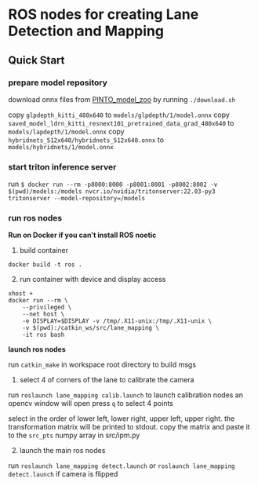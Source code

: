 # ROS nodes for creating Lane Detection and Mapping

## Quick Start

### prepare model repository

download onnx files from [PINTO_model_zoo](https://github.com/PINTO0309/PINTO_model_zoo) by running `./download.sh`

copy `glpdepth_kitti_480x640` to `models/glpdepth/1/model.onnx`
copy `saved_model_ldrn_kitti_resnext101_pretrained_data_grad_480x640` to `models/lapdepth/1/model.onnx`
copy `hybridnets_512x640/hybridnets_512x640.onnx` to `models/hybridnets/1/model.onnx`


### start triton inference server

run `$ docker run --rm -p8000:8000 -p8001:8001 -p8002:8002 -v $(pwd)/models:/models nvcr.io/nvidia/tritonserver:22.03-py3 tritonserver --model-repository=/models`

### run ros nodes

**Run on Docker if you can't install ROS noetic**

1. build container

`docker build -t ros .`

2. run container with device and display access
```
xhost +
docker run --rm \
    --privileged \
    --net host \
    -e DISPLAY=$DISPLAY -v /tmp/.X11-unix:/tmp/.X11-unix \
    -v $(pwd):/catkin_ws/src/lane_mapping \
    -it ros bash
```

**launch ros nodes**

run `catkin_make` in workspace root directory to build msgs

1. select 4 of corners of the lane to calibrate the camera

run `roslaunch lane_mapping calib.launch` to launch calibration nodes an opencv window will open press `q` to select 4 points

select in the order of lower left, lower right, upper left, upper right. the transformation matrix will be printed to stdout. copy the matrix and paste it to the `src_pts` numpy array in src/ipm.py 

2. launch the main ros nodes

run `roslaunch lane_mapping detect.launch` or `roslaunch lane_mapping detect.launch` if camera is flipped
